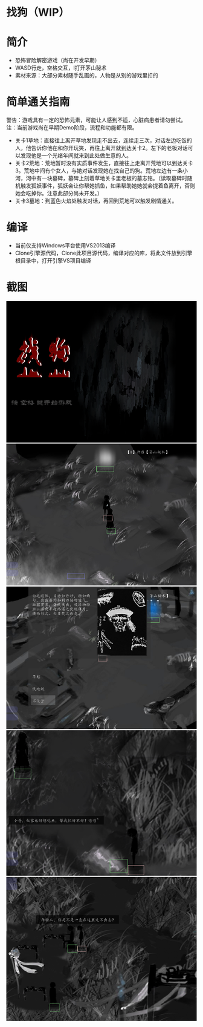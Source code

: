 找狗（WIP）
===

# 简介

-  恐怖冒险解密游戏（尚在开发早期）
-  WASD行走，空格交互，I打开茅山秘术
-  素材来源：大部分素材随手乱画的，人物是从别的游戏里扣的

# 简单通关指南

警告：游戏具有一定的恐怖元素，可能让人感到不适，心脏病患者请勿尝试。
注：当前游戏尚在早期Demo阶段，流程和功能都有限。

-   关卡1草地：直接往上离开草地发现走不出去，连续走三次，对话左边吃饭的人，他告诉你他在和你开玩笑，再往上离开就到达关卡2。左下的老板对话可以发现他是一个光绪年间就来到此处做生意的人。
-   关卡2荒地：荒地暂时没有实质事件发生，直接往上走离开荒地可以到达关卡3。荒地中间有个女人，与她对话发现她在找自己的狗。荒地左边有一条小河，河中有一块墓碑，墓碑上刻着草地关卡里老板的墓志铭。（读取墓碑时随机触发狐妖事件，狐妖会让你帮她抓鱼，如果帮助她她就会提着鱼离开，否则她会吃掉你。注意此部分尚未开发。）
-   关卡3墓地：到蓝色火焰处触发对话，再回到荒地可以触发剧情通关。

# 编译

-  当前仅支持Windows平台使用VS2013编译
-  Clone引擎源代码，Clone此项目源代码，编译对应的库，将此文件放到引擎根目录中，打开引擎VS项目编译

   
# 截图


![](https://github.com/wubugui/FXXKTracer/raw/master/pic/game/5.png)
![](https://github.com/wubugui/FXXKTracer/raw/master/pic/game/4.png)
![](https://github.com/wubugui/FXXKTracer/raw/master/pic/game/3.png)
![](https://github.com/wubugui/FXXKTracer/raw/master/pic/game/2.png)
![](https://github.com/wubugui/FXXKTracer/raw/master/pic/game/1.png)